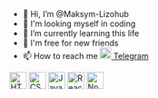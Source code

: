 <div display="flex">
  <div>
    <ul>
      <li>👋 Hi, I’m @Maksym-Lizohub</li>
      <li>👀 I'm looking myself in coding</li>
      <li>🌱 I’m currently learning this life</li>
      <li>💞️ I'm free for new friends</li>
      <li>📫 How to reach me <a href="https://t.me/Maksym_Lizohub" target="_blank"><img src="https://www.svgrepo.com/show/354443/telegram.svg" alt="Telegram" width="20"> Telegram</a></li>
    </ul>
  </div>
  <div display="flex">
    <img src="https://www.svgrepo.com/show/353884/html-5.svg" alt="HTML" width="30"> <img src="https://www.svgrepo.com/show/353623/css-3.svg" alt="CSS" width="30"> <img src="https://www.svgrepo.com/show/353925/javascript.svg" alt="Javascript" width="30"> <img src="https://www.svgrepo.com/show/354259/react.svg" alt="React" width="30"> <img src="https://www.svgrepo.com/show/354118/nodejs.svg" alt="Node.js" width="30">
  </div>
</div>  

<!---
Maksym-Lizohub/Maksym-Lizohub is a ✨ special ✨ repository because its `README.md` (this file) appears on your GitHub profile.
You can click the Preview link to take a look at your changes.
--->

